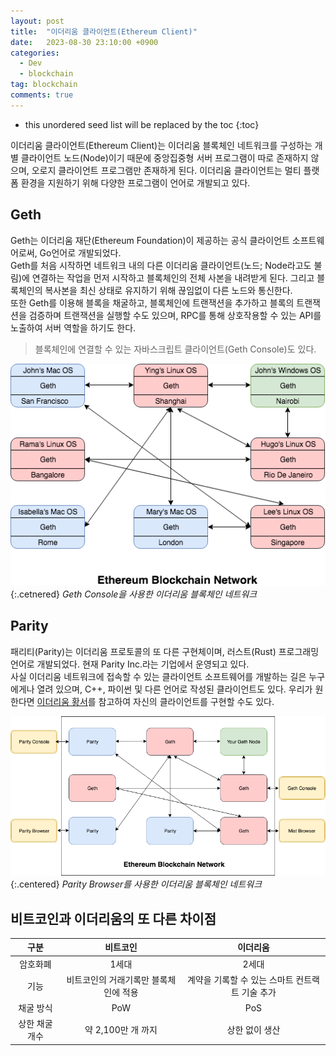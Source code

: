 ```yaml
---
layout: post
title:  "이더리움 클라이언트(Ethereum Client)"
date:   2023-08-30 23:10:00 +0900
categories: 
  - Dev
  - blockchain
tag: blockchain
comments: true
---
```


* this unordered seed list will be replaced by the toc
{:toc}

이더리움 클라이언트(Ethereum Client)는 이더리움 블록체인 네트워크를 구성하는 개별 클라이언트 노드(Node)이기 때문에 중앙집중형 서버 프로그램이 따로 존재하지 않으며, 오로지 클라이언트 프로그램만 존재하게 된다. 이더리움 클라이언트는 멀티 플랫폼 환경을 지원하기 위해 다양한 프로그램이 언어로 개발되고 있다.

## Geth

Geth는 이더리움 재단(Ethereum Foundation)이 제공하는 공식 클라이언트 소프트웨어로써, Go언어로 개발되었다.  
Geth를 처음 시작하면 네트워크 내의 다른 이더리움 클라이언트(노드; Node라고도 불림)에 연결하는 작업을 먼저 시작하고 블록체인의 전체 사본을 내려받게 된다. 그리고 블록체인의 복사본을 최신 상태로 유지하기 위해 끊임없이 다른 노드와 통신한다.  
또한 Geth를 이용해 블록을 채굴하고, 블록체인에 트랜잭션을 추가하고 블록의 트랜잭션을 검증하며 트랜잭션을 실행할 수도 있으며, RPC를 통해 상호작용할 수 있는 API를 노출하여 서버 역할을 하기도 한다.

> 블록체인에 연결할 수 있는 자바스크립트 클라이언트(Geth Console)도 있다.

![Geth Console을 사용한 이더리움 블록체인 네트워크](../../assets/img/blockchain/geth_console.png){:.cetnered}
*Geth Console을 사용한 이더리움 블록체인 네트워크*

## Parity

패리티(Parity)는 이더리움 프로토콜의 또 다른 구현체이며, 러스트(Rust) 프로그래밍 언어로 개발되었다. 현재 Parity Inc.라는 기업에서 운영되고 있다.  
사실 이더리움 네트워크에 접속할 수 있는 클라이언트 소프트웨어를 개발하는 길은 누구에게나 열려 있으며, C++, 파이썬 및 다른 언어로 작성된 클라이언트도 있다. 우리가 원한다면 [이더리움 황서](http://paper.gavwood.com/)를 참고하여 자신의 클라이언트를 구현할 수도 있다.

![Parity Browser를 사용한 이더리움 블록체인 네트워크](../../assets/img/blockchain/parity.png){:.centered}
*Parity Browser를 사용한 이더리움 블록체인 네트워크*

## 비트코인과 이더리움의 또 다른 차이점

| **구분** | **비트코인** | **이더리움** |
| :---: | :---: | :---: |
| 암호화폐 | 1세대 | 2세대 |
| 기능 | 비트코인의 거래기록만 블록체인에 적용 | 계약을 기록할 수 있는 스마트 컨트랙트 기술 추가 |
| 채굴 방식 | PoW | PoS |
| 상한 채굴 개수 | 약 2,100만 개 까지 | 상한 없이 생산 |